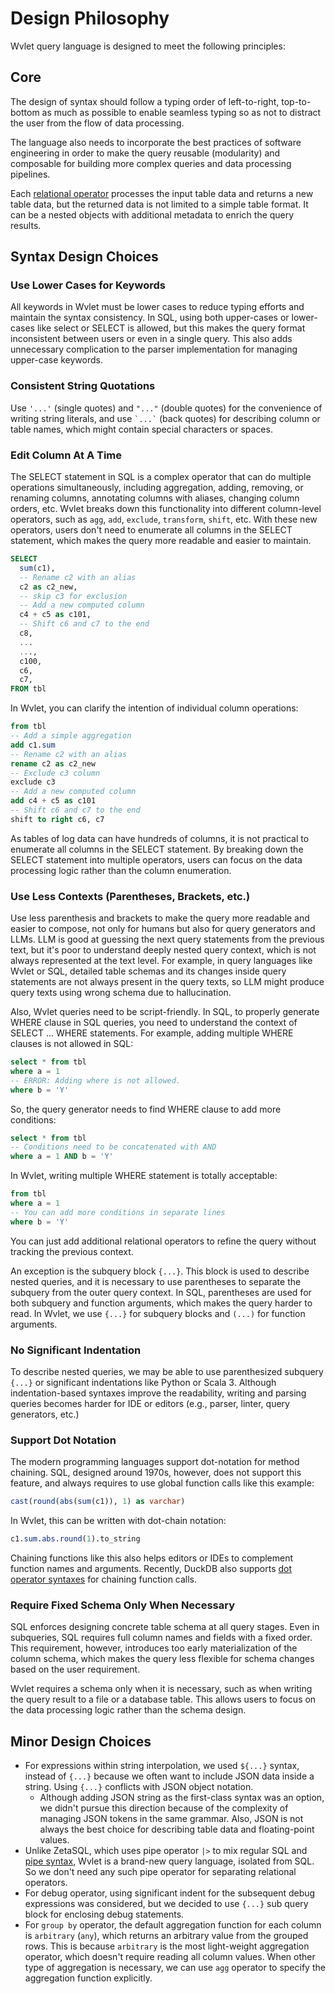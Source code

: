 
# Design Philosophy

Wvlet query language is designed to meet the following principles:

## Core

The design of syntax should follow a typing order of left-to-right, top-to-bottom as much as possible to enable seamless typing so as not to distract the user from the flow of data processing. 

The language also needs to incorporate the best practices of software engineering in order to make the query reusable (modularity) and composable for building more complex queries and data processing pipelines.

 Each [relational operator](../syntax/#relational-operators) processes the input table data and returns a new table data, but the returned data is not limited to a simple table format. It can be a nested objects with additional metadata to enrich the query results.

## Syntax Design Choices

### Use Lower Cases for Keywords

All keywords in Wvlet must be lower cases to reduce typing efforts and maintain the syntax consistency. In SQL, using both upper-cases or lower-cases like select or SELECT is allowed, but this makes the query format inconsistent between users or even in a single query. This also adds unnecessary complication to the parser implementation for managing upper-case keywords.  

### Consistent String Quotations

Use `'...'` (single quotes) and `"..."` (double quotes) for the convenience of writing string literals, and use `` `...` `` (back quotes) for describing column or table names, which might contain special characters or spaces.

### Edit Column At A Time

The SELECT statement in SQL is a complex operator that can do multiple operations simultaneously, including aggregation, adding, removing, or renaming columns, annotating columns with aliases, changing column orders, etc. Wvlet breaks down this functionality into different column-level operators, such as `agg`, `add`, `exclude`, `transform`, `shift`, etc. With these new operators, users don't need to enumerate all columns in the SELECT statement, which makes the query more readable and easier to maintain.


```sql
SELECT 
  sum(c1),
  -- Rename c2 with an alias
  c2 as c2_new,
  -- skip c3 for exclusion
  -- Add a new computed column
  c4 + c5 as c101,
  -- Shift c6 and c7 to the end 
  c8, 
  ...
  ...,
  c100,
  c6,
  c7,
FROM tbl  
```

In Wvlet, you can clarify the intention of individual column operations:
```sql
from tbl
-- Add a simple aggregation 
add c1.sum
-- Rename c2 with an alias
rename c2 as c2_new
-- Exclude c3 column
exclude c3 
-- Add a new computed column
add c4 + c5 as c101
-- Shift c6 and c7 to the end
shift to right c6, c7
```

As tables of log data can have hundreds of columns, it is not practical to enumerate all columns in the SELECT statement. By breaking down the SELECT statement into multiple operators, users can focus on the data processing logic rather than the column enumeration.

### Use Less Contexts (Parentheses, Brackets, etc.)

Use less parenthesis and brackets to make the query more readable and easier to compose, not only for humans but also for query generators and LLMs. LLM is good at guessing the next query statements from the previous text, but it's poor to understand deeply nested query context, which is not always represented at the text level. For example, in query languages like Wvlet or SQL, detailed table schemas and its changes inside query statements are not always present in the query texts, so LLM might produce query texts using wrong schema due to hallucination.

Also, Wvlet queries need to be script-friendly. In SQL, to properly generate WHERE clause in SQL queries, you need to understand the context of SELECT ... WHERE statements. For example, adding multiple WHERE clauses is not allowed in SQL:
```sql
select * from tbl
where a = 1 
-- ERROR: Adding where is not allowed.
where b = 'Y'
```

So, the query generator needs to find WHERE clause to add more conditions:
```sql
select * from tbl
-- Conditions need to be concatenated with AND
where a = 1 AND b = 'Y' 
```

In Wvlet, writing multiple WHERE statement is totally acceptable:
```sql
from tbl
where a = 1 
-- You can add more conditions in separate lines
where b = 'Y'
```
You can just add additional relational operators to refine the query without tracking the previous context.

An exception is the subquery block `{...}`. This block is used to describe nested queries, and it is necessary to use parentheses to separate the subquery from the outer query context. In SQL, parentheses are used for both subquery and function arguments, which makes the query harder to read. In Wvlet, we use `{...}` for subquery blocks and `(...)` for function arguments.


### No Significant Indentation

To describe nested queries, we may be able to use parenthesized subquery `{...}` or significant indentations like Python or Scala 3. Although indentation-based syntaxes improve the readability, writing and parsing queries becomes harder for IDE or editors (e.g., parser, linter, query generators, etc.)

### Support Dot Notation

The modern programming languages support dot-notation for method chaining. SQL, designed around 1970s, however, does not support this feature, and always requires to use global function calls like this example:

```sql
cast(round(abs(sum(c1)), 1) as varchar)
```

In Wvlet, this can be written with dot-chain notation:
```sql
c1.sum.abs.round(1).to_string
```

Chaining functions like this also helps editors or IDEs to complement function names and arguments. Recently, DuckDB also supports [dot operator syntaxes](https://duckdb.org/docs/sql/functions/overview) for chaining function calls.

### Require Fixed Schema Only When Necessary

SQL enforces designing concrete table schema at all query stages. Even in subqueries, SQL requires full column names and fields with a fixed order. This requirement, however, introduces too early materialization of the column schema, which makes the query less flexible for schema changes based on the user requirement. 

Wvlet requires a schema only when it is necessary, such as when writing the query result to a file or a database table. This allows users to focus on the data processing logic rather than the schema design. 

## Minor Design Choices

- For expressions within string interpolation, we used `${...}` syntax, instead of `{...}` because we often want to include JSON data inside a string. Using `{...}` conflicts with JSON object notation.
  - Although adding JSON string as the first-class syntax was an option, we didn't pursue this direction because of the complexity of managing JSON tokens in the same grammar. Also, JSON is not always the best choice for describing table data and floating-point values.    
- Unlike ZetaSQL, which uses pipe operator `|>` to mix regular SQL and [pipe syntax](https://github.com/google/zetasql/blob/master/docs/pipe-syntax.md), Wvlet is a brand-new query language, isolated from SQL. So we don't need any such pipe operator for separating relational operators.
- For debug operator, using significant indent for the subsequent debug expressions was considered, but we decided to use `{...}` sub query block for enclosing debug statements.
- For `group by` operator, the default aggregation function for each column is `arbitrary` (`any`), which returns an arbitrary value from the grouped rows. This is because `arbitrary` is the most light-weight aggregation operator, which doesn't require reading all column values. When other type of aggregation is necessary, we can use `agg` operator to specify the aggregation function explicitly.
